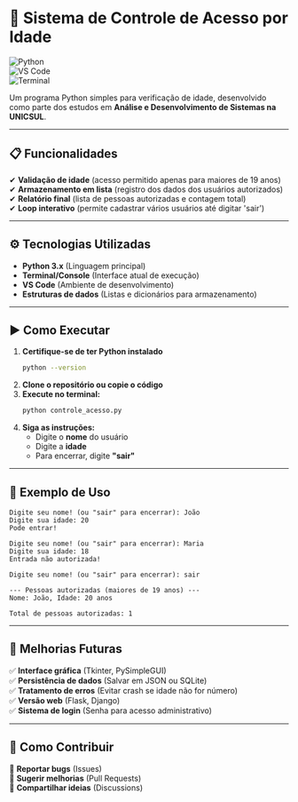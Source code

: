 # **🚪 Sistema de Controle de Acesso por Idade**  

![Python](https://img.shields.io/badge/Python-3.x-%233776AB?logo=python&logoColor=white)  
![VS Code](https://img.shields.io/badge/Desenvolvido%20no-VS%20Code-%23007ACC?logo=visual-studio-code)  
![Terminal](https://img.shields.io/badge/Interface-Terminal-%234EAA25?logo=gnu-bash)  

Um programa Python simples para verificação de idade, desenvolvido como parte dos estudos em **Análise e Desenvolvimento de Sistemas na UNICSUL**.  

---

## **📋 Funcionalidades**  

✔ **Validação de idade** (acesso permitido apenas para maiores de 19 anos)  
✔ **Armazenamento em lista** (registro dos dados dos usuários autorizados)  
✔ **Relatório final** (lista de pessoas autorizadas e contagem total)  
✔ **Loop interativo** (permite cadastrar vários usuários até digitar 'sair')  

---

## **⚙️ Tecnologias Utilizadas**  

- **Python 3.x** (Linguagem principal)  
- **Terminal/Console** (Interface atual de execução)  
- **VS Code** (Ambiente de desenvolvimento)  
- **Estruturas de dados** (Listas e dicionários para armazenamento)  

---

## **▶️ Como Executar**  

1. **Certifique-se de ter Python instalado**  
   ```sh
   python --version
   ```
2. **Clone o repositório ou copie o código**  
3. **Execute no terminal:**  
   ```sh
   python controle_acesso.py
   ```
4. **Siga as instruções:**  
   - Digite o **nome** do usuário  
   - Digite a **idade**  
   - Para encerrar, digite **"sair"**  

---

## **📝 Exemplo de Uso**  

```plaintext
Digite seu nome! (ou "sair" para encerrar): João
Digite sua idade: 20
Pode entrar!

Digite seu nome! (ou "sair" para encerrar): Maria
Digite sua idade: 18
Entrada não autorizada!

Digite seu nome! (ou "sair" para encerrar): sair

--- Pessoas autorizadas (maiores de 19 anos) ---
Nome: João, Idade: 20 anos

Total de pessoas autorizadas: 1
```

---

## **🔧 Melhorias Futuras**  

✅ **Interface gráfica** (Tkinter, PySimpleGUI)  
✅ **Persistência de dados** (Salvar em JSON ou SQLite)  
✅ **Tratamento de erros** (Evitar crash se idade não for número)  
✅ **Versão web** (Flask, Django)  
✅ **Sistema de login** (Senha para acesso administrativo)  

---

## **🤝 Como Contribuir**  

🔹 **Reportar bugs** (Issues)  
🔹 **Sugerir melhorias** (Pull Requests)  
🔹 **Compartilhar ideias** (Discussions)  
